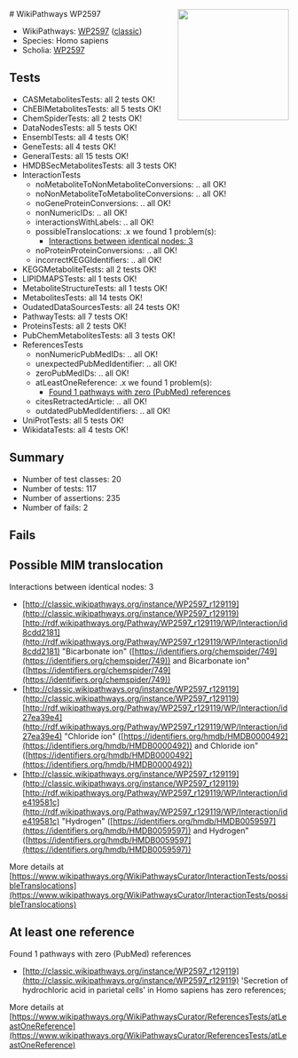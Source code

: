 <img style="float: right; width: 200px" src="https://upload.wikimedia.org/wikipedia/commons/thumb/8/83/Wplogo_with_text_500.png/640px-Wplogo_with_text_500.png" />
# WikiPathways WP2597

* WikiPathways: [WP2597](https://wikipathways.org/pathways/WP2597) ([classic](https://classic.wikipathways.org/instance/WP2597))
* Species: Homo sapiens
* Scholia: [WP2597](https://scholia.toolforge.org/wikipathways/WP2597)
## Tests
* CASMetabolitesTests: all 2 tests OK!
* ChEBIMetabolitesTests: all 5 tests OK!
* ChemSpiderTests: all 2 tests OK!
* DataNodesTests: all 5 tests OK!
* EnsemblTests: all 4 tests OK!
* GeneTests: all 4 tests OK!
* GeneralTests: all 15 tests OK!
* HMDBSecMetabolitesTests: all 3 tests OK!
* InteractionTests
    * noMetaboliteToNonMetaboliteConversions: .. all OK!
    * noNonMetaboliteToMetaboliteConversions: .. all OK!
    * noGeneProteinConversions: .. all OK!
    * nonNumericIDs: .. all OK!
    * interactionsWithLabels: .. all OK!
    * possibleTranslocations: .x we found 1 problem(s):
        * [Interactions between identical nodes: 3](#1c118208)
    * noProteinProteinConversions: .. all OK!
    * incorrectKEGGIdentifiers: .. all OK!
* KEGGMetaboliteTests: all 2 tests OK!
* LIPIDMAPSTests: all 1 tests OK!
* MetaboliteStructureTests: all 1 tests OK!
* MetabolitesTests: all 14 tests OK!
* OudatedDataSourcesTests: all 24 tests OK!
* PathwayTests: all 7 tests OK!
* ProteinsTests: all 2 tests OK!
* PubChemMetabolitesTests: all 3 tests OK!
* ReferencesTests
    * nonNumericPubMedIDs: .. all OK!
    * unexpectedPubMedIdentifier: .. all OK!
    * zeroPubMedIDs: .. all OK!
    * atLeastOneReference: .x we found 1 problem(s):
        * [Found 1 pathways with zero (PubMed) references](#d0a459f0)
    * citesRetractedArticle: .. all OK!
    * outdatedPubMedIdentifiers: .. all OK!
* UniProtTests: all 5 tests OK!
* WikidataTests: all 4 tests OK!


## Summary

* Number of test classes: 20
* Number of tests: 117
* Number of assertions: 235
* Number of fails: 2

## Fails

<a name="1c118208" />

## Possible MIM translocation

Interactions between identical nodes: 3

* [http://classic.wikipathways.org/instance/WP2597_r129119](http://classic.wikipathways.org/instance/WP2597_r129119) [http://rdf.wikipathways.org/Pathway/WP2597_r129119/WP/Interaction/id8cdd2181](http://rdf.wikipathways.org/Pathway/WP2597_r129119/WP/Interaction/id8cdd2181) "Bicarbonate ion" ([https://identifiers.org/chemspider/749](https://identifiers.org/chemspider/749)) and 
Bicarbonate ion" ([https://identifiers.org/chemspider/749](https://identifiers.org/chemspider/749))
* [http://classic.wikipathways.org/instance/WP2597_r129119](http://classic.wikipathways.org/instance/WP2597_r129119) [http://rdf.wikipathways.org/Pathway/WP2597_r129119/WP/Interaction/id27ea39e4](http://rdf.wikipathways.org/Pathway/WP2597_r129119/WP/Interaction/id27ea39e4) "Chloride ion" ([https://identifiers.org/hmdb/HMDB0000492](https://identifiers.org/hmdb/HMDB0000492)) and 
Chloride ion" ([https://identifiers.org/hmdb/HMDB0000492](https://identifiers.org/hmdb/HMDB0000492))
* [http://classic.wikipathways.org/instance/WP2597_r129119](http://classic.wikipathways.org/instance/WP2597_r129119) [http://rdf.wikipathways.org/Pathway/WP2597_r129119/WP/Interaction/ide419581c](http://rdf.wikipathways.org/Pathway/WP2597_r129119/WP/Interaction/ide419581c) "Hydrogen" ([https://identifiers.org/hmdb/HMDB0059597](https://identifiers.org/hmdb/HMDB0059597)) and 
Hydrogen" ([https://identifiers.org/hmdb/HMDB0059597](https://identifiers.org/hmdb/HMDB0059597))


More details at [https://www.wikipathways.org/WikiPathwaysCurator/InteractionTests/possibleTranslocations](https://www.wikipathways.org/WikiPathwaysCurator/InteractionTests/possibleTranslocations)

<a name="d0a459f0" />

## At least one reference

Found 1 pathways with zero (PubMed) references

* [http://classic.wikipathways.org/instance/WP2597_r129119](http://classic.wikipathways.org/instance/WP2597_r129119) 'Secretion of hydrochloric acid in parietal cells' in Homo sapiens has zero references; 


More details at [https://www.wikipathways.org/WikiPathwaysCurator/ReferencesTests/atLeastOneReference](https://www.wikipathways.org/WikiPathwaysCurator/ReferencesTests/atLeastOneReference)

